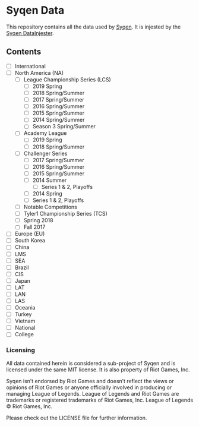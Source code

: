 # Syqen Data

This repository contains all the data used by [Syqen](https://github.com/matrixsenpai/Syqen).
It is injested by the [Syqen DataInjester](https://github.com/matrixsenpai/syqen-datainjester).

## Contents
- [ ] International
- [ ] North America (NA)
  - [ ] League Championship Series (LCS)
    - [ ] 2019 Spring
    - [ ] 2018 Spring/Summer
    - [ ] 2017 Spring/Summer
    - [ ] 2016 Spring/Summer
    - [ ] 2015 Spring/Summer
    - [ ] 2014 Spring/Summer
    - [ ] Season 3 Spring/Summer
  - [ ] Academy League
    - [ ] 2019 Spring
    - [ ] 2018 Spring/Summer
  - [ ] Challenger Series
    - [ ] 2017 Spring/Summer
    - [ ] 2016 Spring/Summer
    - [ ] 2015 Spring/Summer
    - [ ] 2014 Summer
      - [ ] Series 1 & 2, Playoffs
    - [ ] 2014 Spring
    - [ ] Series 1 & 2, Playoffs
  - [ ] Notable Competitions
   - [ ] Tyler1 Championship Series (TCS)
    - [ ] Spring 2018
    - [ ] Fall 2017
- [ ] Europe (EU)
- [ ] South Korea
- [ ] China
- [ ] LMS
- [ ] SEA
- [ ] Brazil
- [ ] CIS
- [ ] Japan
- [ ] LAT
- [ ] LAN
- [ ] LAS
- [ ] Oceania
- [ ] Turkey
- [ ] Vietnam
- [ ] National
- [ ] College

### Licensing  
All data contained herein is considered a sub-project of Syqen and is licensed under the same MIT license.
It is also property of Riot Games, Inc.

Syqen isn’t endorsed by Riot Games and doesn’t reflect the views or opinions of Riot Games
or anyone officially involved in producing or managing League of Legends. League of Legends and Riot Games are
trademarks or registered trademarks of Riot Games, Inc. League of Legends © Riot Games, Inc.

Please check out the LICENSE file for further information.
